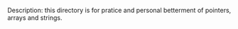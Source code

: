 Description: this directory is for pratice and personal betterment of pointers, arrays and strings.
